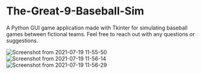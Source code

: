 # The-Great-9-Baseball-Sim
A Python GUI game application made with Tkinter for simulating baseball games between fictional teams. Feel free to reach out with any questions or suggestions.

![Screenshot from 2021-07-19 11-55-50](https://user-images.githubusercontent.com/17995774/126190310-a79b2468-63dc-449a-94c2-fe35d7861259.png)
![Screenshot from 2021-07-19 11-56-14](https://user-images.githubusercontent.com/17995774/126190313-559aabe6-b9ff-4875-b3b5-d8945d6ef5d0.png)
![Screenshot from 2021-07-19 11-56-29](https://user-images.githubusercontent.com/17995774/126190314-d4b0d218-2aa4-43d4-995c-33e2ba4dfdf3.png)


